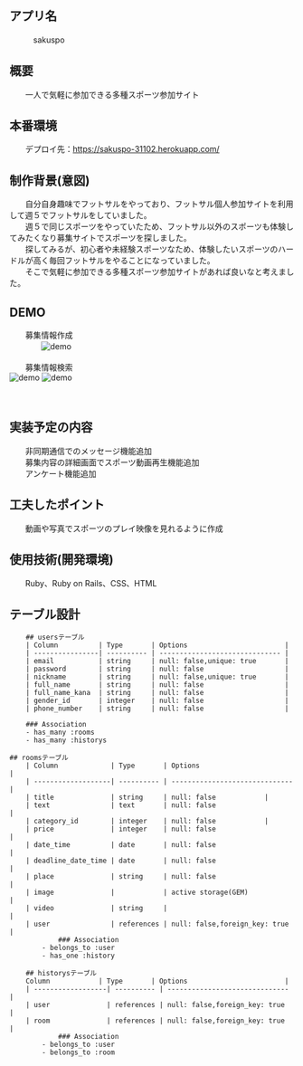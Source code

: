 ## アプリ名
　　　sakuspo
<br>
## 概要
　　一人で気軽に参加できる多種スポーツ参加サイト
<br>   
## 本番環境
　　デプロイ先：https://sakuspo-31102.herokuapp.com/
<br> 
## 制作背景(意図)
　　自分自身趣味でフットサルをやっており、フットサル個人参加サイトを利用して週５でフットサルをしていました。<br>
　　週５で同じスポーツをやっていたため、フットサル以外のスポーツも体験してみたくなり募集サイトでスポーツを探しました。<br>
　　探してみるが、初心者や未経験スポーツなため、体験したいスポーツのハードルが高く毎回フットサルをやることになっていました。<br>
　　そこで気軽に参加できる多種スポーツ参加サイトがあれば良いなと考えました。
<br>
## DEMO
　　募集情報作成<br>
　　　　![demo](https://gyazo.com/ced411e55596018b2d19883afdaa00ec/raw)<br>  
　　募集情報検索<br>
  ![demo](https://gyazo.com/c64a5bb46375ab56da782eeda0d7b1e3/raw)
 ![demo](https://gyazo.com/c64a5bb46375ab56da782eeda0d7b1e3/raw)<br>  
    <br>
## 実装予定の内容
　　非同期通信でのメッセージ機能追加<br>
　　募集内容の詳細画面でスポーツ動画再生機能追加<br>
　　アンケート機能追加<br>
  
## 工夫したポイント
　　動画や写真でスポーツのプレイ映像を見れるように作成

## 使用技術(開発環境)
　　Ruby、Ruby on Rails、CSS、HTML

## テーブル設計
		## usersテーブル
		| Column          | Type       | Options                        |
		| ----------------| ---------- | ------------------------------ |
		| email           | string     | null: false,unique: true       |
		| password        | string     | null: false                    |
		| nickname        | string     | null: false,unique: true       |
		| full_name       | string     | null: false                    |
		| full_name_kana  | string     | null: false                    |
		| gender_id       | integer    | null: false                    |
		| phone_number    | string     | null: false                    |
		
		### Association
		- has_many :rooms
		- has_many :historys

    ## roomsテーブル
		| Column             | Type       | Options                        |
		| -------------------| ---------- | ------------------------------ |
		| title              | string     | null: false			   |
		| text               | text       | null: false                    |
		| category_id        | integer    | null: false 		   |
		| price              | integer    | null: false                    |
		| date_time          | date       | null: false                    |
		| deadline_date_time | date       | null: false                    |
		| place              | string     | null: false                    |
		| image              |            | active storage(GEM)            |
		| video              | string     |                                |
		| user               | references | null: false,foreign_key: true  |
                ### Association
			- belongs_to :user
			- has_one :history

		## historysテーブル
		Column            | Type       | Options                        |
		| ------------------| ---------- | ------------------------------ |
		| user              | references | null: false,foreign_key: true  |
		| room              | references | null: false,foreign_key: true  |
                ### Association
			- belongs_to :user
			- belongs_to :room
